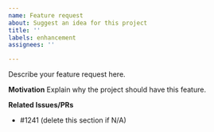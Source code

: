 ```yaml
---
name: Feature request
about: Suggest an idea for this project
title: ''
labels: enhancement
assignees: ''

---
```


Describe your feature request here.

**Motivation**
Explain why the project should have this feature.

**Related Issues/PRs**
* #1241 (delete this section if N/A)
